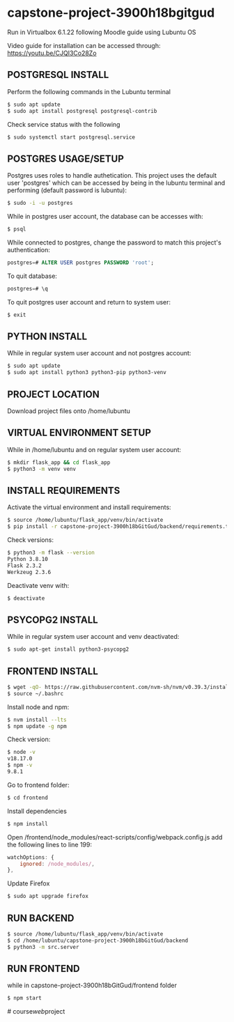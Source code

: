 ﻿# capstone-project-3900h18bgitgud
Run in Virtualbox 6.1.22 following Moodle guide using Lubuntu OS

Video guide for installation can be accessed through: https://youtu.be/CJQI3Co28Zo

## POSTGRESQL INSTALL
Perform the following commands in the Lubuntu terminal
```bash
$ sudo apt update
$ sudo apt install postgresql postgresql-contrib
```

Check service status with the following
```bash
$ sudo systemctl start postgresql.service
```
## POSTGRES USAGE/SETUP
Postgres uses roles to handle authetication. This project uses the default user 'postgres' which can be accessed by being in the lubuntu terminal and performing (default password is lubuntu):
```bash
$ sudo -i -u postgres
```

While in postgres user account, the database can be accesses with:
```sql
$ psql
```

While connected to postgres, change the password to match this project's authentication:
```sql
postgres=# ALTER USER postgres PASSWORD 'root';
```
To quit database:
```sql
postgres=# \q
```

To quit postgres user account and return to system user:
```sql
$ exit
```

## PYTHON INSTALL
While in regular system user account and not postgres account:
```bash
$ sudo apt update
$ sudo apt install python3 python3-pip python3-venv
```

## PROJECT LOCATION
Download project files onto /home/lubuntu

## VIRTUAL ENVIRONMENT SETUP
While in /home/lubuntu and on regular system user account:
```bash
$ mkdir flask_app && cd flask_app
$ python3 -m venv venv
```

## INSTALL REQUIREMENTS
Activate the virtual environment and install requirements:
```bash
$ source /home/lubuntu/flask_app/venv/bin/activate
$ pip install -r capstone-project-3900h18bGitGud/backend/requirements.txt
```

Check versions:
```bash
$ python3 -m flask --version
Python 3.8.10
Flask 2.3.2
Werkzeug 2.3.6
```

Deactivate venv with:
```bash
$ deactivate
```

## PSYCOPG2 INSTALL
While in regular system user account and venv deactivated:
```bash
$ sudo apt-get install python3-psycopg2
```

## FRONTEND INSTALL
```bash
$ wget -qO- https://raw.githubusercontent.com/nvm-sh/nvm/v0.39.3/install.sh | bash
$ source ~/.bashrc
```

Install node and npm:
```bash
$ nvm install --lts
$ npm update -g npm
```

Check version:
```bash
$ node -v
v18.17.0
$ npm -v
9.8.1
```

Go to frontend folder:
```bash
$ cd frontend
```

Install dependencies
```bash
$ npm install
```

Open /frontend/node_modules/react-scripts/config/webpack.config.js
add the following lines to line 199:
```js
watchOptions: {
    ignored: /node_modules/,
},
```

Update Firefox
```bash
$ sudo apt upgrade firefox
```

## RUN BACKEND
```bash
$ source /home/lubuntu/flask_app/venv/bin/activate
$ cd /home/lubuntu/capstone-project-3900h18bGitGud/backend 
$ python3 -m src.server
```

## RUN FRONTEND
while in capstone-project-3900h18bGitGud/frontend folder
```bash
$ npm start
```
#   c o u r s e _ w e b _ p r o j e c t  
 